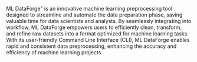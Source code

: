 ML DataForge" is an innovative machine learning preprocessing tool designed to streamline and automate the data preparation phase, saving valuable time for data scientists and analysts. By seamlessly integrating into workflow, ML DataForge empowers users to efficiently clean, transform, and refine raw datasets into a format optimized for machine learning tasks. With its user-friendly Command Line Interface (CLI), ML DataForge enables rapid and consistent data preprocessing, enhancing the accuracy and efficiency of machine learning projects.
